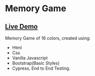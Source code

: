 # Memory Game

## [Live Demo](https://alfred021.github.io/Memotest/) 

Memory Game of 16 colors, created using:

- Html
- Css
- Vanilla Javascript
- Bootstrap(Basic Styles)
- Cypress, End to End Testing.

